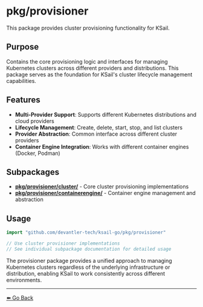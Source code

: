 # pkg/provisioner

This package provides cluster provisioning functionality for KSail.

## Purpose

Contains the core provisioning logic and interfaces for managing Kubernetes clusters across different providers and distributions. This package serves as the foundation for KSail's cluster lifecycle management capabilities.

## Features

- **Multi-Provider Support**: Supports different Kubernetes distributions and cloud providers
- **Lifecycle Management**: Create, delete, start, stop, and list clusters
- **Provider Abstraction**: Common interface across different cluster providers
- **Container Engine Integration**: Works with different container engines (Docker, Podman)

## Subpackages

- **[pkg/provisioner/cluster/](./cluster/README.md)** - Core cluster provisioning implementations
- **[pkg/provisioner/containerengine/](./containerengine/README.md)** - Container engine management and abstraction

## Usage

```go
import "github.com/devantler-tech/ksail-go/pkg/provisioner"

// Use cluster provisioner implementations
// See individual subpackage documentation for detailed usage
```

The provisioner package provides a unified approach to managing Kubernetes clusters regardless of the underlying infrastructure or distribution, enabling KSail to work consistently across different environments.

---

[⬅️ Go Back](../README.md)